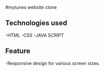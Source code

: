 #mytunes website clone 
## Technologies used
-HTML
-CSS
-JAVA SCRIPT
## Feature
-Responsive design for various screen sizes.
